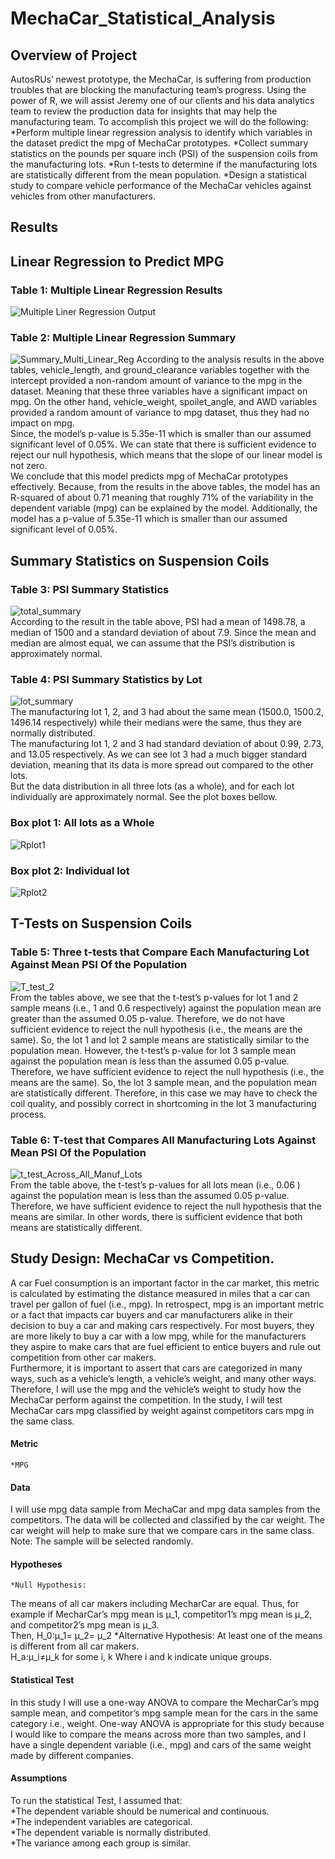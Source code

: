 # MechaCar_Statistical_Analysis
## Overview of Project
AutosRUs’ newest prototype, the MechaCar, is suffering from production troubles that are blocking the manufacturing team’s progress. Using the power of R, we will assist Jeremy one of our clients and his data analytics team to review the production data for insights that may help the manufacturing team. To accomplish this project we will do the following:
*Perform multiple linear regression analysis to identify which variables in the dataset predict the mpg of MechaCar prototypes.
*Collect summary statistics on the pounds per square inch (PSI) of the suspension coils from the manufacturing lots.
*Run t-tests to determine if the manufacturing lots are statistically different from the mean population.
*Design a statistical study to compare vehicle performance of the MechaCar vehicles against vehicles from other manufacturers. 

## Results
##  Linear Regression to Predict MPG
### Table 1: Multiple Linear Regression Results 
![Multiple Liner Regression Output](https://user-images.githubusercontent.com/34750363/162316775-22948889-5afb-4f54-a9df-1c65e1ea07b7.png)
### Table 2: Multiple Linear Regression Summary 
![Summary_Multi_Linear_Reg](https://user-images.githubusercontent.com/34750363/162317035-7c4b2535-3dbd-452d-a87d-eb942bd03fe1.png)
According to the analysis results in the above tables, vehicle_length, and ground_clearance variables together with the intercept provided a non-random amount of variance to the mpg in the dataset. Meaning that these three variables have a significant impact on mpg. On the other hand, vehicle_weight, spoilet_angle, and AWD variables provided a random amount of variance to mpg dataset, thus they had no impact on mpg. </br>
Since, the model’s p-value is 5.35e-11 which is smaller than our assumed significant level of 0.05%. We can state that there is sufficient evidence to reject our null hypothesis, which means that the slope of our linear model is not zero.</br>
We conclude that this model predicts mpg of MechaCar prototypes effectively. Because, from the results in the above tables, the model has an R-squared of about 0.71 meaning that roughly 71% of the variability in the dependent variable (mpg) can be explained by the model. Additionally, the model has a p-value of  5.35e-11 which is smaller than our assumed significant level of 0.05%.

## Summary Statistics on Suspension Coils
### Table 3: PSI Summary Statistics
![total_summary](https://user-images.githubusercontent.com/34750363/162320310-ccdc87ae-1f78-44df-b7b8-5f0fcfc20f27.png)</br>
According to the result in the table above, PSI had a mean of 1498.78, a median of 1500 and a standard deviation of about 7.9. Since the mean and median are almost equal, we can assume that the PSI’s distribution is approximately normal.

### Table 4: PSI Summary Statistics by Lot
![lot_summary](https://user-images.githubusercontent.com/34750363/162320554-f84ee0d8-a291-4733-aa8f-faf3b15bc451.png)</br>
The manufacturing lot 1, 2, and 3 had about the same mean (1500.0, 1500.2, 1496.14 respectively) while their medians were the same, thus they are normally distributed. </br> 
The manufacturing lot 1, 2 and 3 had standard deviation of about 0.99, 2.73, and 13.05 respectively. As we can see lot 3 had a much bigger standard deviation, meaning that its data is more spread out compared to the other lots. </br>
But the data distribution in all three lots (as a whole), and for each lot individually are approximately normal. See the plot boxes bellow.

### Box plot 1: All lots as a Whole
![Rplot1](https://user-images.githubusercontent.com/34750363/162347644-3ac99539-ea07-4cc9-9817-bcd1ea73364b.png)

### Box plot 2: Individual lot
![Rplot2](https://user-images.githubusercontent.com/34750363/162347659-ad6b872b-9546-457f-8515-18bc118163d0.png)

## T-Tests on Suspension Coils
### Table 5: Three t-tests that Compare Each Manufacturing Lot Against Mean PSI Of the Population

![T_test_2](https://user-images.githubusercontent.com/34750363/162322565-064b6463-7597-4f5b-8307-0a7234c1a402.png)</br>
From the tables above, we see that the t-test’s p-values for lot 1 and 2 sample means (i.e., 1 and 0.6 respectively) against the population mean are greater than the assumed 0.05 p-value. Therefore, we do not have sufficient evidence to reject the null hypothesis (i.e., the means are the same). So, the lot 1 and lot 2 sample means are statistically similar to the population mean.
However, the t-test’s p-value for lot 3 sample mean against the population mean is less than the assumed 0.05 p-value. Therefore, we have sufficient evidence to reject the null hypothesis (i.e., the means are the same). So, the lot 3 sample mean, and the population mean are statistically different. Therefore, in this case we may have to check the coil quality, and possibly correct in shortcoming in the lot 3 manufacturing process. 

### Table 6:  T-test that Compares All Manufacturing Lots Against Mean PSI Of the Population 
![t_test_Across_All_Manuf_Lots](https://user-images.githubusercontent.com/34750363/162322962-87d862ba-34db-4a75-9f0f-b4bd13a9ba03.png)</br>
From the table above, the t-test’s p-values for all lots mean (i.e., 0.06 ) against the population mean is less than the assumed 0.05 p-value. Therefore, we have sufficient evidence to reject the null hypothesis that the means are similar. In other words, there is sufficient evidence that both means are statistically different.

## Study Design: MechaCar vs Competition.
A car Fuel consumption is an important factor in the car market, this metric is calculated by estimating the distance measured in miles that a car can travel per gallon of fuel (i.e., mpg). In retrospect, mpg is an important metric or a fact that impacts car buyers and car manufacturers alike in their decision to buy a car and making cars respectively. For most buyers, they are more likely to buy a car with a low mpg, while for the manufacturers they aspire to make cars that are fuel efficient to entice buyers and rule out competition from other car makers.</br>
Furthermore, it is important to assert that cars are categorized in many ways, such as a vehicle’s length, a vehicle’s weight, and many other ways. 
Therefore, I will use the mpg and the vehicle’s weight to study how the MechaCar perform against the competition. In the study, I will test MechaCar cars mpg classified by weight against competitors cars mpg in the same class.
#### Metric
	*MPG
#### Data
I will use mpg data sample from MechaCar and mpg data samples from the competitors. The data will be collected and classified by the car weight. The car weight will help to make sure that we compare cars in the same class. </br>
Note: The sample will be selected randomly.
#### Hypotheses
	*Null Hypothesis:
The means of all car makers including MecharCar are equal. Thus, for example if MecharCar’s mpg mean is μ_1, competitor1’s mpg mean is μ_2, and competitor2’s mpg mean is μ_3. </br>
Then, H_0:μ_1= μ_2= μ_2
	*Alternative Hypothesis: 
At least one of the means is different from all car makers.</br>
H_a:μ_i≠μ_k for some i, k Where i and k indicate unique groups.
#### Statistical Test
In this study I will use a one-way ANOVA to compare the MecharCar’s mpg sample mean, and competitor’s mpg sample mean for the cars in the same category i.e., weight. One-way ANOVA is appropriate for this study because I would like to compare the means across more than two samples, and I have a single dependent variable (i.e., mpg) and cars of the same weight made by different companies.
#### Assumptions
To run the statistical Test, I assumed that:</br>
	*The dependent variable should be numerical and continuous.</br>
	*The independent variables are categorical.</br>
	*The dependent variable is normally distributed.</br>
	*The variance among each group is similar.

